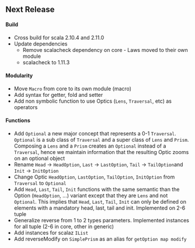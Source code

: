 ## Next Release

#### Build
*   Cross build for scala 2.10.4 and 2.11.0
*   Update dependencies
    *   Remove scalacheck dependency on core - Laws moved to their own module
    *   scalacheck to 1.11.3


#### Modularity
*   Move `Macro` from core to its own module (macro)
*   Add syntax for getter, fold and setter
*   Add non symbolic function to use Optics (`Lens`, `Traversal`, etc) as operators


#### Functions
*   Add `Optional` a new major concept that represents a 0-1 `Traversal`. `Optional` is a sub class of `Traversal` and
    a super class of `Lens` and `Prism`. Composing a `Lens` and a `Prism` creates an `Optional` instead of a `Traversal`,
    hence we maintain information that the resulting Optic zooms on an optional object
*   Rename `Head` -> `HeadOption`, `Last` -> `LastOption`, `Tail` -> `TailOption`and `Init` -> `InitOption`
*   Change Optic `HeadOption`, `LastOption`, `TailOption`, `InitOption` from `Traversal` to `Optional`
*   Add `Head`, `Last`, `Tail`, `Init` functions with the same semantic than the Option (`HeadOption`, ...) variant except
    that they are `Lens` and not `Optional`. This implies that `Head`, `Last`, `Tail`, `Init` can only be defined on
    elements with a mandatory head, last, tail and init. Implemented on 2-6 tuple
*   Generalize reverse from 1 to 2 types parameters.
    Implemented instances for all tuple (2-6 in core, other in generic)
*   Add instances for scalaz `IList`
*   Add reverseModify on `SimplePrism` as an alias for `getOption map modify`







